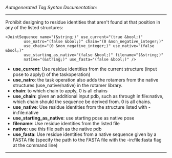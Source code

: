 _Autogenerated Tag Syntax Documentation:_

---
Prohibit designing to residue identities that aren't found at that position in any of the listed structures:

```
<JointSequence name="(&string;)" use_current="(true &bool;)"
        use_natro="(false &bool;)" chain="(0 &non_negative_integer;)"
        use_chain="(0 &non_negative_integer;)" use_native="(false &bool;)"
        use_starting_as_native="(false &bool;)" filename="(&string;)"
        native="(&string;)" use_fasta="(false &bool;)" />
```

-   **use_current**: Use residue identities from the current structure (input pose to apply() of the taskoperation)
-   **use_natro**: the task operation also adds the rotamers from the native structures (use_native/native) in the rotamer library.
-   **chain**: to which chain to apply, 0 is all chains
-   **use_chain**: given an additional input pdb, such as through in:file:native, which chain should the sequence be derived from. 0 is all chains.
-   **use_native**: Use residue identities from the structure listed with -in:file:native
-   **use_starting_as_native**: use starting pose as native pose
-   **filename**: Use residue identities from the listed file
-   **native**: use this file path as the native pdb
-   **use_fasta**: Use residue identities from a native sequence given by a FASTA file (specify the path to the FASTA file with the -in:file:fasta flag at the command line)

---
